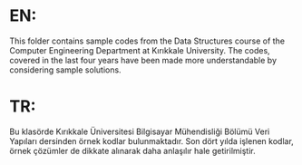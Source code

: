 # EN:

This folder contains sample codes from the Data Structures course of the Computer Engineering Department at Kırıkkale University. The codes, covered in the last four years have been made more understandable by considering sample solutions.

# TR:

Bu klasörde Kırıkkale Üniversitesi Bilgisayar Mühendisliği Bölümü Veri Yapıları dersinden örnek kodlar bulunmaktadır. Son dört yılda işlenen kodlar, örnek çözümler de dikkate alınarak daha anlaşılır hale getirilmiştir.
